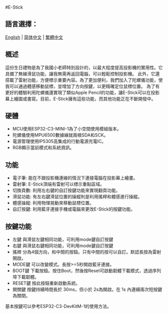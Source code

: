 #E-Stick    
## 語言選擇：
[English]() | [简体中文]() | [繁體中文]()
  
## 概述  
這份生日禮物是為了我國小老師特別設計的，以最大程度提高投影機的實用性。它具備了無線滑鼠功能，讓我無需再返回電腦，可以輕鬆控制投影機。
此外，它還搭載了雷射功能，方便標示重要內容。為了更加便利，我們加入了陀螺儀功能，使我可以通過體感移動鼠標，並增加了方向按鍵，以更精確定位鼠標位置。
為了有更好的體驗利用陀螺儀還實現了類似Apple Pencil的功能，讓E-Stick可以在投影幕上繪圖或書寫。目前，E-Stick擁有這些功能，而其他功能正在不斷開發中。
  
## 硬體  
- MCU使用ESP32-C3-MINI-1為了小空間使用模組版本。
- 陀螺儀使用MPU6500數據線就兩根SDA和SCK。
- 電源管理使用IP5305高集成的行動電源充電IC。
- RGB顯示當前模式和系統資訊。  

## 功能  
- 電子筆: 能在不跟投影機連線的情況下連接電腦在投影幕上繪畫。
- 雷射筆: E-Stick頂端有雷射可以標示重點區域。
- 切換頁數: 利用左右鍵的自訂按鍵功能來實現翻頁功能。
- 滑鼠功能: 有左右鍵滑鼠位置的操縱則是利用搖桿和體感進行操縱。
- 體感操縱: 利用物理晃動來移動鼠標位置。
- 自訂按鍵: 利用藍牙連接手機或電腦來更改E-Stick的按鍵功能。
  
## 按鍵功能  
- 左鍵 與滑鼠左鍵相同功能，可利用mode鍵自訂按鍵
- 右鍵 與滑鼠右鍵相同功能，可利用mode鍵自訂按鍵
- 搖桿 分為4個方向，和中間的按鈕。只有中間的按可以自訂。默認長按為雷射開啟。
- MODE鍵 可以改變模式。長按>=5秒開啟藍牙連接。
- BOOT鍵 下載按鈕。按住Boot，然後按Reset可啟動韌體下載模式，透過序列埠下載韌體。
- RESET鍵 按此按鈕重新啟動系統。
- 開關鍵 按鍵持續時間長於 30ms，但小於 2s為開啟。在 1s 內連續兩次短按鍵為關閉。
    
基本按鍵可以參考ESP32-C3-DevKitM-1的使用方法。





